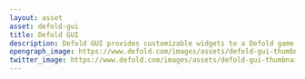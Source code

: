 ```yaml
---
layout: asset
asset: defold-gui
title: Defold GUI
description: Defold GUI provides customizable widgets to a Defold game engine project.
opengraph_image: https://www.defold.com/images/assets/defold-gui-thumbnail.png
twitter_image: https://www.defold.com/images/assets/defold-gui-thumbnail.png
---
```

